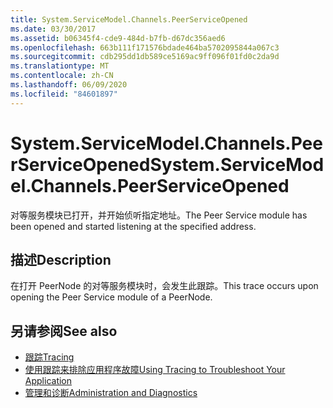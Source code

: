 ```yaml
---
title: System.ServiceModel.Channels.PeerServiceOpened
ms.date: 03/30/2017
ms.assetid: b06345f4-cde9-484d-b7fb-d67dc356aed6
ms.openlocfilehash: 663b111f171576bdade464ba5702095844a067c3
ms.sourcegitcommit: cdb295dd1db589ce5169ac9ff096f01fd0c2da9d
ms.translationtype: MT
ms.contentlocale: zh-CN
ms.lasthandoff: 06/09/2020
ms.locfileid: "84601897"
---
```

# <a name="systemservicemodelchannelspeerserviceopened"></a><span data-ttu-id="6f544-102">System.ServiceModel.Channels.PeerServiceOpened</span><span class="sxs-lookup"><span data-stu-id="6f544-102">System.ServiceModel.Channels.PeerServiceOpened</span></span>
<span data-ttu-id="6f544-103">对等服务模块已打开，并开始侦听指定地址。</span><span class="sxs-lookup"><span data-stu-id="6f544-103">The Peer Service module has been opened and started listening at the specified address.</span></span>  
  
## <a name="description"></a><span data-ttu-id="6f544-104">描述</span><span class="sxs-lookup"><span data-stu-id="6f544-104">Description</span></span>  
 <span data-ttu-id="6f544-105">在打开 PeerNode 的对等服务模块时，会发生此跟踪。</span><span class="sxs-lookup"><span data-stu-id="6f544-105">This trace occurs upon opening the Peer Service module of a PeerNode.</span></span>  
  
## <a name="see-also"></a><span data-ttu-id="6f544-106">另请参阅</span><span class="sxs-lookup"><span data-stu-id="6f544-106">See also</span></span>

- [<span data-ttu-id="6f544-107">跟踪</span><span class="sxs-lookup"><span data-stu-id="6f544-107">Tracing</span></span>](index.md)
- [<span data-ttu-id="6f544-108">使用跟踪来排除应用程序故障</span><span class="sxs-lookup"><span data-stu-id="6f544-108">Using Tracing to Troubleshoot Your Application</span></span>](using-tracing-to-troubleshoot-your-application.md)
- [<span data-ttu-id="6f544-109">管理和诊断</span><span class="sxs-lookup"><span data-stu-id="6f544-109">Administration and Diagnostics</span></span>](../index.md)
